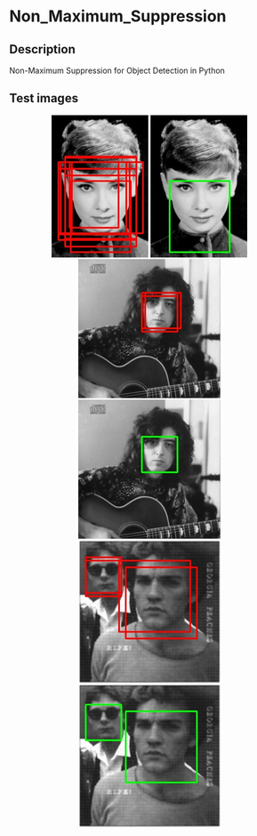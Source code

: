 # Non_Maximum_Suppression


## Description
Non-Maximum Suppression for Object Detection in Python

## Test images
<div align=center><img src="images/Original_0.jpg">   
<img src="images/After_NMS_0.jpg"/></div>
 
<div align=center><img src="images/Original_1.jpg">  
<img src="images/After_NMS_1.jpg"/></div>

<div align=center><img src="images/Original_2.jpg">    
<img src="images/After_NMS_2.jpg"/></div>
